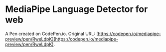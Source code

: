 # MediaPipe Language Detector for web

A Pen created on CodePen.io. Original URL: [https://codepen.io/mediapipe-preview/pen/RweLdpK](https://codepen.io/mediapipe-preview/pen/RweLdpK).

